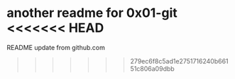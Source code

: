 another readme for 0x01-git
<<<<<<< HEAD
=======
README update from github.com
>>>>>>> 279ec6f8c5ad1e2751716240b66151c806a09dbb
